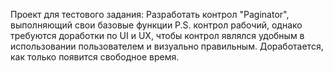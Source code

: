 Проект для тестового задания:
Разработать контрол "Paginator", выполняющий свои базовые функции
P.S. контрол рабочий, однако требуются доработки по UI и UX, чтобы контрол являлся удобным в использовании пользователем и визуально правильным. Доработается, как только появится свободное время.